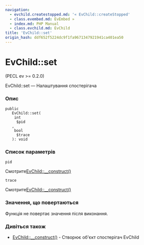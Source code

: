 ```yaml
---
navigation:
  - evchild.createstopped.md: '« EvChild::createStopped'
  - class.evembed.md: EvEmbed »
  - index.md: PHP Manual
  - class.evchild.md: EvChild
title: 'EvChild::set'
origin_hash: ddf652f5224dc9f1fa9671347921941ca401ea50
---
```

# EvChild::set

(PECL ev >= 0.2.0)

EvChild::set — Налаштування спостерігача

### Опис

```methodsynopsis
public
   EvChild::set(
    int
     $pid
   , 
    bool
     $trace
   ): void
```

### Список параметрів

`pid`

Смотрите[EvChild::\_\_construct()](evchild.construct.md)

`trace`

Смотрите[EvChild::\_\_construct()](evchild.construct.md)

### Значення, що повертаються

Функція не повертає значення після виконання.

### Дивіться також

-   [EvChild::\_\_construct()](evchild.construct.md) \- Створює об'єкт спостерігач EvChild
